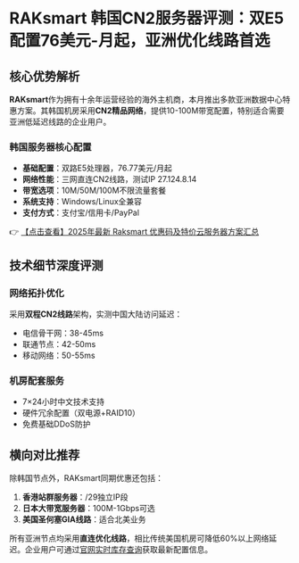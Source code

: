 # RAKsmart 韩国CN2服务器评测：双E5配置76美元-月起，亚洲优化线路首选

## 核心优势解析

**RAKsmart**作为拥有十余年运营经验的海外主机商，本月推出多款亚洲数据中心特惠方案。其韩国机房采用**CN2精品网络**，提供10-100M带宽配置，特别适合需要亚洲低延迟线路的企业用户。

### 韩国服务器核心配置
- **基础配置**：双路E5处理器，76.77美元/月起
- **网络性能**：三网直连CN2线路，测试IP 27.124.8.14
- **带宽选项**：10M/50M/100M不限流量套餐
- **系统支持**：Windows/Linux全兼容
- **支付方式**：支付宝/信用卡/PayPal

👉 [【点击查看】2025年最新 Raksmart 优惠码及特价云服务器方案汇总](https://bit.ly/raksmart)

## 技术细节深度评测

### 网络拓扑优化
采用**双程CN2线路**架构，实测中国大陆访问延迟：
- 电信骨干网：38-45ms
- 联通节点：42-50ms 
- 移动网络：50-55ms

### 机房配套服务
- 7×24小时中文技术支持
- 硬件冗余配置（双电源+RAID10）
- 免费基础DDoS防护

## 横向对比推荐

除韩国节点外，RAKsmart同期优惠还包括：
1. **香港站群服务器**：/29独立IP段
2. **日本大带宽服务器**：100M-1Gbps可选
3. **美国圣何塞GIA线路**：适合北美业务

所有亚洲节点均采用**直连优化线路**，相比传统美国机房可降低60%以上网络延迟。企业用户可通过[官网实时库存查询](https://bit.ly/raksmart)获取最新配置信息。